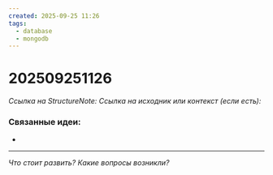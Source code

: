 ```yaml
---
created: 2025-09-25 11:26
tags:
  - database
  - mongodb
---
```

# 202509251126
*Ссылка на StructureNote:*
*Ссылка на исходник или контекст (если есть):* 

### Связанные идеи:
*   
---

*Что стоит развить? Какие вопросы возникли?*